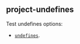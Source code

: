 ## project-undefines

Test undefines options:
- [`undefines`](https://premake.github.io/docs/undefines).
